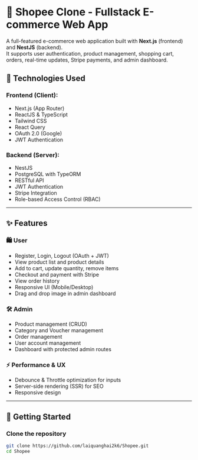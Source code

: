 # 🛒 Shopee Clone - Fullstack E-commerce Web App

A full-featured e-commerce web application built with **Next.js** (frontend) and **NestJS** (backend).  
It supports user authentication, product management, shopping cart, orders, real-time updates, Stripe payments, and admin dashboard.

## 🔧 Technologies Used

### Frontend (Client):
- Next.js (App Router)
- ReactJS & TypeScript
- Tailwind CSS
- React Query
- OAuth 2.0 (Google)
- JWT Authentication

### Backend (Server):
- NestJS
- PostgreSQL with TypeORM
- RESTful API
- JWT Authentication
- Stripe Integration
- Role-based Access Control (RBAC)

---

## ✨ Features

### 🛍 User
- Register, Login, Logout (OAuth + JWT)
- View product list and product details
- Add to cart, update quantity, remove items
- Checkout and payment with Stripe
- View order history
- Responsive UI (Mobile/Desktop)
- Drag and drop image in admin dashboard


### 🛠 Admin
- Product management (CRUD)
- Category and Voucher management
- Order management
- User account management
- Dashboard with protected admin routes

### ⚡ Performance & UX
- Debounce & Throttle optimization for inputs
- Server-side rendering (SSR) for SEO
- Responsive design

---

## 🚀 Getting Started

### Clone the repository

```bash
git clone https://github.com/laiquanghai2k6/Shopee.git
cd Shopee
